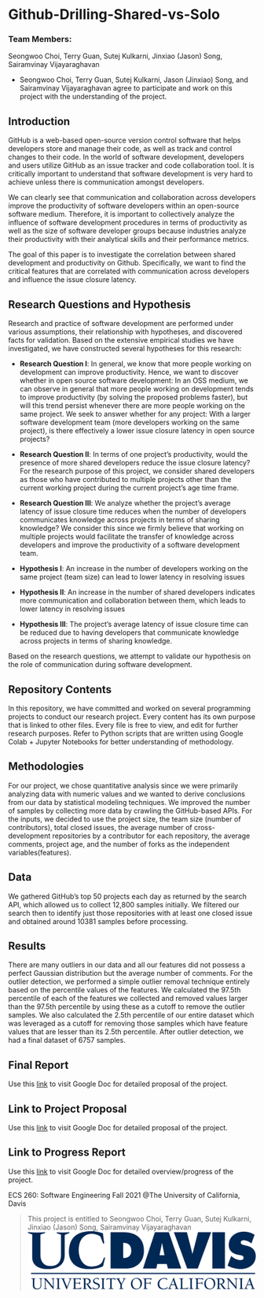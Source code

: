 # Github-Drilling-Shared-vs-Solo
### Team Members: 
Seongwoo Choi, Terry Guan, Sutej Kulkarni, Jinxiao (Jason) Song, Sairamvinay Vijayaraghavan

- Seongwoo Choi, Terry Guan, Sutej Kulkarni, Jason (Jinxiao) Song, and Sairamvinay Vijayaraghavan agree to participate and work on this project with the understanding of the project.

## Introduction
GitHub is a web-based open-source version control software that helps developers store and manage their code, as well as track and control changes to their code. In the world of software development, developers and users utilize GitHub as an issue tracker and code collaboration tool. It is critically important to understand that software development is very hard to achieve unless there is communication amongst developers. 

We can clearly see that communication and collaboration across developers improve the productivity of software developers within an open-source software medium. Therefore, it is important to collectively analyze the influence of software development procedures in terms of productivity as well as the size of software developer groups because industries analyze their productivity with their analytical skills and their performance metrics.

The goal of this paper is to investigate the correlation between shared development and productivity on Github. Specifically, we want to find the critical features that are correlated with communication across developers and influence the issue closure latency.


## Research Questions and Hypothesis
Research and practice of software development are performed under various assumptions, their relationship with hypotheses, and discovered facts for validation. Based on the extensive empirical studies we have investigated, we have constructed several hypotheses for this research:

- **Research Question I**: In general, we know that more people working on development can improve productivity. Hence, we want to discover whether in open source software development: In an OSS medium, we can observe in general that more people working on development tends to improve productivity (by solving the proposed problems faster), but will this trend persist whenever there are more people working on the same project. We seek to answer whether for any project: With a larger software development team (more developers working on the same project), is there effectively a lower issue closure latency in open source projects? 

- **Research Question II**: In terms of one project’s productivity, would the presence of more shared developers reduce the issue closure latency? For the research purpose of this project, we consider shared developers as those who have contributed to multiple projects other than the current working project during the current project’s age time frame. 

- **Research Question III**: We analyze whether the project’s average latency of issue closure time reduces when the number of developers communicates knowledge across projects in terms of sharing knowledge? We consider this since we firmly believe that working on multiple projects would facilitate the transfer of knowledge across developers and improve the productivity of a software development team.

- **Hypothesis I**: An increase in the number of developers working on the same project (team size) can lead to lower latency in resolving issues

- **Hypothesis II**: An increase in the number of shared developers indicates more communication and collaboration between them, which leads to lower latency in resolving issues

- **Hypothesis III**: The project’s average latency of issue closure time can be reduced due to having developers that communicate knowledge across projects in terms of sharing knowledge.

Based on the research questions, we attempt to validate our hypothesis on the role of communication during software development. 

## Repository Contents
In this repository, we have committed and worked on several programming projects to conduct our research project. 
Every content has its own purpose that is linked to other files. Every file is free to view, and edit for further research purposes. Refer to Python scripts that are written using Google Colab + Jupyter Notebooks for better understanding of methodology. 

## Methodologies
For our project, we chose quantitative analysis since we were primarily analyzing data with numeric values and we wanted to derive conclusions from our data by statistical modeling techniques. We improved the number of samples by collecting more data by crawling the GitHub-based APIs. For the inputs, we decided to use the project size, the team size (number of contributors), total closed issues, the average number of cross-development repositories by a contributor for each repository, the average comments, project age, and the number of forks as the independent variables(features).

## Data
We gathered GitHub’s top 50 projects each day as returned by the search API, which allowed us to collect 12,800 samples initially. We filtered our search then to identify just those repositories with at least one closed issue and obtained around 10381 samples before processing.

## Results
There are many outliers in our data and all our features did not possess a perfect Gaussian distribution but the average number of comments. For the outlier detection, we performed a simple outlier removal technique entirely based on the percentile values of the features. We calculated the 97.5th percentile of each of the features we collected and removed values larger than the 97.5th percentile by using these as a cutoff to remove the outlier samples. We also calculated the 2.5th percentile of our entire dataset which was leveraged as a cutoff for removing those samples which have feature values that are lesser than its 2.5th percentile. After outlier detection, we had a final dataset of 6757 samples.

## Final Report
Use this [link](https://drive.google.com/file/d/1TRELrJ8Hwhl3UI0O8HaQ5j12RUmcA8hp/view?usp=sharing) to visit Google Doc for detailed proposal of the project. 


## Link to Project Proposal
Use this [link](https://docs.google.com/document/d/1rW-i0BhQkm2TUJ87Rs1wZ_mWxzvZEWk6vASmrXw_kJM/edit?usp=sharing) to visit Google Doc for detailed proposal of the project. 


## Link to Progress Report
Use this [link](https://docs.google.com/document/d/1SnCGZZId4t1AHfkppjk1gO1tNbS_FJuzwy9lyC_tc_Y/edit?usp=sharing) to visit Google Doc for detailed overview/progress of the project. 



ECS 260: Software Engineering Fall 2021  @The University of California, Davis

> This project is entitled to Seongwoo Choi, Terry Guan, Sutej Kulkarni, Jinxiao (Jason) Song, Sairamvinay Vijayaraghavan
![logo](Images/ucdavis-logo.png)
